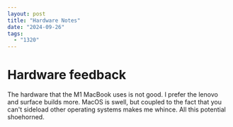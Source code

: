 ```yaml
---
layout: post
title: "Hardware Notes"
date: "2024-09-26"
tags: 
  - "1320"
---
```


# Hardware feedback

The hardware that the M1 MacBook uses is not good. I prefer the lenovo and surface builds more. MacOS is swell, but coupled to the fact that you can't sideload other operating systems makes me whince. All this potential shoehorned. 

